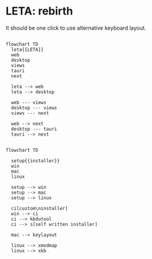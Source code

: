 # LETA: rebirth
It should be one click to use alternative keyboard layout.

```mermaid

flowchart TD
  leta{{LETA}}
  web 
  desktop
  views
  tauri
  next

  leta --> web
  leta --> desktop

  web --- views
  desktop --- views
  views --- next

  web --> next
  desktop --- tauri
  tauri --> next

```

```mermaid 

flowchart TD

  setup{{installer}}
  win
  mac
  linux

  setup --> win
  setup --> mac
  setup --> linux

  ci[custom\ninstaller]
  win --> ci
  ci --> kbdutool
  ci --> s[self written installer]

  mac --> keylayout

  linux --> xmodmap
  linux --> xkb

```